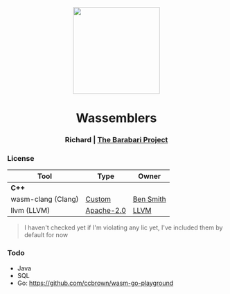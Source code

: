 <div align="center">
<img src="./assets/icon.svg" height="200px" width="200px"/>
<h1>Wassemblers</h1>
<h3>Richard | <a href="https://github.com/barabari-project">The Barabari Project</a></h3>
</div>

### License
| Tool | Type | Owner |
| --- | --- | --- |
| **C++** | | |
| wasm-clang (Clang) | [Custom](./Licenses/wasm-clang) | [Ben Smith](https://github.com/binji) |
| llvm (LLVM) | [Apache-2.0](./Licenses/llvm) | [LLVM](https://llvm.org/) |

> I haven't checked yet if I'm violating any lic yet, I've included them by default for now

### Todo
- Java
- SQL
- Go: https://github.com/ccbrown/wasm-go-playground
